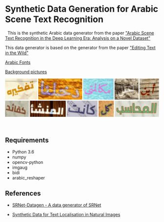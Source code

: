 # Synthetic Data Generation for Arabic Scene Text Recognition  

&nbsp;
This is the synthetic Arabic data generator from the paper ["Arabic Scene Text Recognition in the Deep Learning Era: Analysis on a Novel Dataset"](https://ieeexplore.ieee.org/document/9499028)

This data generator is based on the generator from the paper ["Editing Text in the Wild"](https://github.com/youdao-ai/SRNet-Datagen)
&nbsp;

[Arabic Fonts](https://drive.google.com/file/d/1FHmruZKY-NgowRFSXNh4HmytWcdGD4Jt/view?usp=sharing)

[Background pictures](https://drive.google.com/file/d/1Wyul5842e8eAfCe5b0d5z4scex69ww_e/view?usp=sharing)

![image](https://github.com/HGamal11/Arabic_Synthetic_Data_Generator/blob/master/samples.png)

&nbsp;


## Requirements
- Python 3.6
- numpy
- opencv-python
- imgaug
- bidi
- arabic_reshaper

## References
- [SRNet-Datagen - A data generator of SRNet](https://github.com/youdao-ai/SRNet-Datagen)

- [Synthetic Data for Text Localisation in Natural Images](https://arxiv.org/abs/1604.06646)

